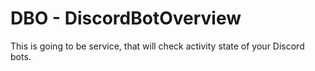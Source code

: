 # DBO - DiscordBotOverview

This is going to be service, that will check activity state of your Discord bots.